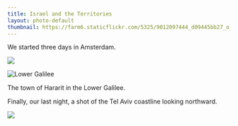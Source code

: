 ```yaml
---
title: Israel and the Territories
layout: photo-default
thumbnail: https://farm6.staticflickr.com/5325/9012097444_d09445bb27_o_d.jpg
---
```


We started three days in Amsterdam.

<img src="https://farm3.staticflickr.com/2863/9012444114_84ce6f928b_b_d.jpg">



![Lower Galilee](http://farm8.staticflickr.com/7459/9019061079_91345ae5d1_c.jpg)

The town of Hararit in the Lower Galilee.

Finally, our last night, a shot of the Tel Aviv coastline looking northward.

<img src="https://farm6.staticflickr.com/5325/9012097444_d09445bb27_o_d.jpg">
